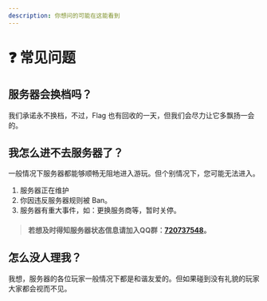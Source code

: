 ```yaml
---
description: 你想问的可能在这能看到
---
```


# ❓ 常见问题

## 服务器会换档吗？

我们承诺永不换档，不过，Flag 也有回收的一天，但我们会尽力让它多飘扬一会的。

## 我怎么进不去服务器了？

一般情况下服务器都能够顺畅无阻地进入游玩。但个别情况下，您可能无法进入。

1. 服务器正在维护
2. 你因违反服务器规则被 Ban。
3. 服务器有重大事件，如：更换服务商等，暂时关停。

> #### 若想及时得知服务器状态信息请加入QQ群：[720737548](https://jq.qq.com/?_wv=1027&k=0Nb6gZfJ)。

## 怎么没人理我？

我想，服务器的各位玩家一般情况下都是和谐友爱的。但如果碰到没有礼貌的玩家大家都会视而不见。



